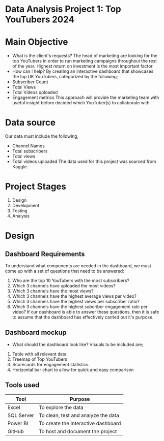 # Data Analysis Project 1: Top YouTubers 2024 
# Main Objective
* What is the client's requests?
The head of marketing are looking for the top YouTubers in order to run marketing campaigns throughout the rest of the year. Highest return on investment is the most important factor.
* How can I help?
By creating an interactive dashboard that showcases the top UK YouTubers, categorized by the following;
* Subscriber Count
* Total Views
* Total Videos uploaded
* Engagement metrics
This approach will provide the marketing team with useful insight before decided which YouTuber(s) to collaborate with.
# Data source
Our data must include the following;
* Channel Names
* Total subscribers
* Total views
* Total videos uploaded
The data used for this project was sourced from Kaggle.
# Project Stages
1. Design
2. Development
3. Testing
4. Analysis
# Design
## Dashboard Requirements
To understand what components are needed in the dashboard, we must come up with a set of questions that need to be answered:
1. Who are the top 10 YouTubers with the most subscribers?
2. Which 3 channels have uploaded the most videos?
3. Which 3 channels have the most views?
4. Which 3 channels have the highest average views per video?
5. Which 3 channels have the highest views per subscriber ratio?
6. Which 3 channels have the highest subcriber engagement rate per video?
If our dashboard is able to answer these questions, then it is safe to assume that the dashboard has effectively carried out it's purpose.
## Dashboard mockup
* What should the dashboard look like?
Visuals to be included are;
1. Table with all relevant data
2. Treemap of Top YouTubers
3. Scorecards for engagement statistics
4. Horizontal bar chart to allow for quick and easy comparison
## Tools used
| Tool | Purpose |
| --- | --- |
| Excel | To explore the data |
| SQL Server | To clean, test and analyze the data |
| Power BI | To create the interactive dashboard |
| GitHub | To host and document the project |
